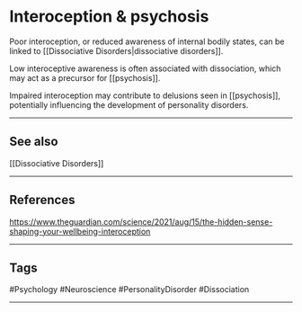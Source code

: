 # Interoception & psychosis

Poor interoception, or reduced awareness of internal bodily states, can be linked to [[Dissociative Disorders|dissociative disorders]].

Low interoceptive awareness is often associated with dissociation, which may act as a precursor for [[psychosis]].

Impaired interoception may contribute to delusions seen in [[psychosis]], potentially influencing the development of personality disorders.

---
## See also

[[Dissociative Disorders]]

---
## References

https://www.theguardian.com/science/2021/aug/15/the-hidden-sense-shaping-your-wellbeing-interoception

---
## Tags

#Psychology #Neuroscience #PersonalityDisorder #Dissociation 

---

